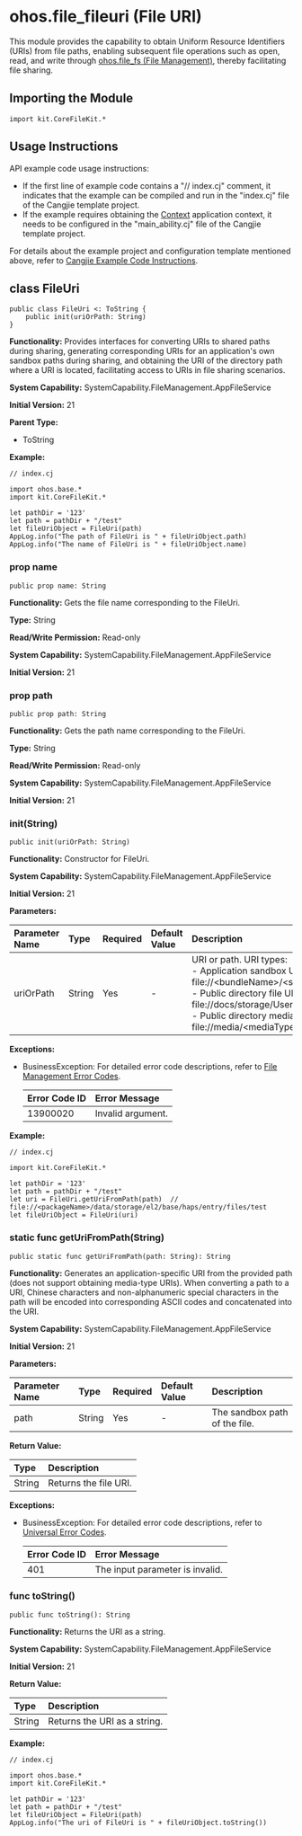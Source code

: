 # ohos.file_fileuri (File URI)

This module provides the capability to obtain Uniform Resource Identifiers (URIs) from file paths, enabling subsequent file operations such as open, read, and write through [ohos.file_fs (File Management)](cj-apis-file_fs.md), thereby facilitating file sharing.

## Importing the Module

```cangjie
import kit.CoreFileKit.*
```

## Usage Instructions

API example code usage instructions:

- If the first line of example code contains a "// index.cj" comment, it indicates that the example can be compiled and run in the "index.cj" file of the Cangjie template project.
- If the example requires obtaining the [Context](../AbilityKit/cj-apis-ability.md#class-context) application context, it needs to be configured in the "main_ability.cj" file of the Cangjie template project.

For details about the example project and configuration template mentioned above, refer to [Cangjie Example Code Instructions](../../cj-development-intro.md#仓颉示例代码说明).

## class FileUri

```cangjie
public class FileUri <: ToString {
    public init(uriOrPath: String)
}
```

**Functionality:** Provides interfaces for converting URIs to shared paths during sharing, generating corresponding URIs for an application's own sandbox paths during sharing, and obtaining the URI of the directory path where a URI is located, facilitating access to URIs in file sharing scenarios.

**System Capability:** SystemCapability.FileManagement.AppFileService

**Initial Version:** 21

**Parent Type:**

- ToString

**Example:**

<!-- compile -->

```cangjie
// index.cj

import ohos.base.*
import kit.CoreFileKit.*

let pathDir = '123'
let path = pathDir + "/test"
let fileUriObject = FileUri(path)
AppLog.info("The path of FileUri is " + fileUriObject.path)
AppLog.info("The name of FileUri is " + fileUriObject.name)
```

### prop name

```cangjie
public prop name: String
```

**Functionality:** Gets the file name corresponding to the FileUri.

**Type:** String

**Read/Write Permission:** Read-only

**System Capability:** SystemCapability.FileManagement.AppFileService

**Initial Version:** 21

### prop path

```cangjie
public prop path: String
```

**Functionality:** Gets the path name corresponding to the FileUri.

**Type:** String

**Read/Write Permission:** Read-only

**System Capability:** SystemCapability.FileManagement.AppFileService

**Initial Version:** 21

### init(String)

```cangjie
public init(uriOrPath: String)
```

**Functionality:** Constructor for FileUri.

**System Capability:** SystemCapability.FileManagement.AppFileService

**Initial Version:** 21

**Parameters:**

| Parameter Name | Type | Required | Default Value | Description |
|:---|:---|:---|:---|:---|
| uriOrPath | String | Yes | - | URI or path. URI types: <br/>- Application sandbox URI: file://\<bundleName>/\<sandboxPath> <br/>- Public directory file URI: file://docs/storage/Users/currentUser/\<publicPath> <br/>- Public directory media URI: file://media/\<mediaType>/IMG_DATATIME_ID/\<displayName> |

**Exceptions:**

- BusinessException: For detailed error code descriptions, refer to [File Management Error Codes](../../errorcodes/cj-errorcode-filemanagement.md).

  | Error Code ID | Error Message |
  |:---|:---|
  | 13900020 | Invalid argument. |

**Example:**

<!-- compile -->

```cangjie
// index.cj

import kit.CoreFileKit.*

let pathDir = '123'
let path = pathDir + "/test"
let uri = FileUri.getUriFromPath(path)  // file://<packageName>/data/storage/el2/base/haps/entry/files/test
let fileUriObject = FileUri(uri)
```

### static func getUriFromPath(String)

```cangjie
public static func getUriFromPath(path: String): String
```

**Functionality:** Generates an application-specific URI from the provided path (does not support obtaining media-type URIs). When converting a path to a URI, Chinese characters and non-alphanumeric special characters in the path will be encoded into corresponding ASCII codes and concatenated into the URI.

**System Capability:** SystemCapability.FileManagement.AppFileService

**Initial Version:** 21

**Parameters:**

| Parameter Name | Type | Required | Default Value | Description |
|:---|:---|:---|:---|:---|
| path | String | Yes | - | The sandbox path of the file. |

**Return Value:**

| Type | Description |
|:----|:----|
| String | Returns the file URI. |

**Exceptions:**

- BusinessException: For detailed error code descriptions, refer to [Universal Error Codes](../../errorcodes/cj-errorcode-universal.md).

  | Error Code ID | Error Message |
  |:---|:---|
  | 401 | The input parameter is invalid. |

### func toString()

```cangjie
public func toString(): String
```

**Functionality:** Returns the URI as a string.

**System Capability:** SystemCapability.FileManagement.AppFileService

**Initial Version:** 21

**Return Value:**

| Type | Description |
|:----|:----|
| String | Returns the URI as a string. |

**Example:**

<!-- compile -->

```cangjie
// index.cj

import ohos.base.*
import kit.CoreFileKit.*

let pathDir = '123'
let path = pathDir + "/test"
let fileUriObject = FileUri(path)
AppLog.info("The uri of FileUri is " + fileUriObject.toString())
```